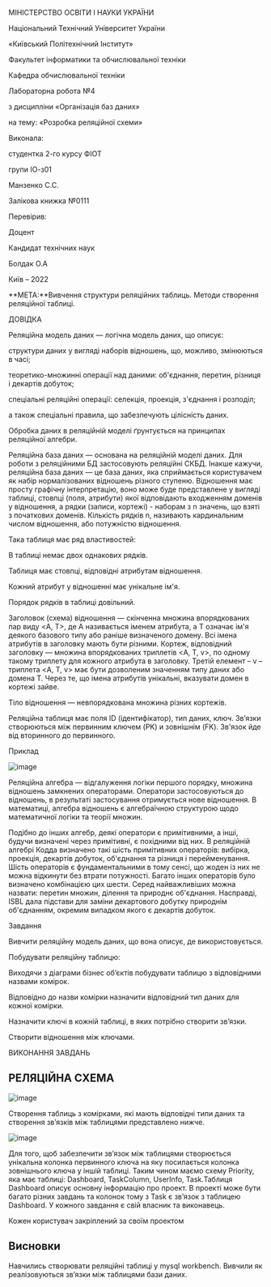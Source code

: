 МІНІСТЕРСТВО ОСВІТИ І НАУКИ УКРАЇНИ

Національний Технічний Університет України

«Київський Політехнічний Інститут»

Факультет інформатики та обчислювальної техніки

Кафедра обчислювальної техніки

Лабораторна робота №4

з дисципліни «Організація баз даних»

на тему: «Розробка реляційної схеми»

Виконала:

студентка 2-го курсу ФІОТ

групи ІО-з01

Манзенко С.С.

Залікова книжка №0111

Перевірив:

Доцент

Кандидат технічних наук

Болдак О.А

Київ – 2022

**МЕТА:**Вивчення структури реляційних таблиць. Методи створення реляційної таблиці.

ДОВІДКА

Реляційна модель даних — логічна модель даних, що описує:

структури даних у вигляді наборів відношень, що, можливо, змінюються в часі;

теоретико-множинні операції над даними: об'єднання, перетин, різниця і декартів добуток;

спеціальні реляційні операції: селекція, проекція, з'єднання і розподіл;

а також спеціальні правила, що забезпечують цілісність даних.

Обробка даних в реляційній моделі ґрунтується на принципах реляційної алгебри.

Реляційна база даних — основана на реляційній моделі даних. Для роботи з реляційними БД застосовують реляційні СКБД. Інакше кажучи, реляційна база даних — це база даних, яка сприймається користувачем як набір нормалізованих відношень різного ступеню.
Відношення має просту графічну інтерпретацію, воно може буде представлене у вигляді таблиці, стовпці (поля, атрибути) якої відповідають входженням доменів у відношення, а рядки (записи, кортежі) - наборам з n значень, що взяті з початкових доменів. Кількість рядків n, називають кардинальним числом відношення, або потужністю відношення.

Така таблиця має ряд властивостей:

В таблиці немає двох однакових рядків.

Таблиця має стовпці, відповідні атрибутам відношення.

Кожний атрибут у відношенні має унікальне ім'я.

Порядок рядків в таблиці довільний.

Заголовок (схема) відношення — скінченна множина впорядкованих пар виду <A, T>, де A називається іменем атрибута, а T означає ім'я деякого базового типу або раніше визначеного домену. Всі імена атрибутів в заголовку мають бути різними.
Кортеж, відповідний заголовку — множина впорядкованих триплетів <A, T, v>, по одному такому триплету для кожного атрибута в заголовку. Третій елемент – v – триплета <A, T, v> має бути дозволеним значенням типу даних або домена T. Через те, що імена атрибутів унікальні, вказувати домен в кортежі зайве.

Тіло відношення — невпорядкована множина різних кортежів.

Реляційна таблиця має поля ID (ідентифікатор), тип даних, ключ. Зв’язки створюються між первинним ключем (PK) и зовнішнім (FK). Зв'язок йде від вторинного до первинного.

Приклад

![image](https://user-images.githubusercontent.com/97729272/167458921-bb78d14e-07a0-4cb2-b155-c1763d0b3939.png)

 
Реляційна алгебра — відгалуження логіки першого порядку, множина відношень замкнених операторами. Оператори застосовуються до відношень, в результаті застосування отримується нове відношення.
В математиці, алгебра відношень є алгебраїчною структурою щодо математичної логіки та теорії множин.

Подібно до інших алгебр, деякі оператори є примітивними, а інші, будучи визначені через примітивні, є похідними від них. В реляційній алгебрі Кодда визначено такі шість примітивних операторів: вибірка, проекція, декартів добуток, об'єднання та різниця і перейменування.
Шість операторів є фундаментальними в тому сенсі, що жоден із них не можна відкинути без втрати потужності. Багато інших операторів було визначено комбінацією цих шести. Серед найважливіших можна назвати: перетин множин, ділення та природнє об'єднання. Насправді, ISBL дала підстави для заміни декартового добутку природнім об'єднанням, окремим випадком якого є декартів добуток.

Завдання

Вивчити реляційну модель даних, що вона описує, де використовується.

Побудувати реляційну таблицю:

Виходячи з діаграми бізнес об’єктів побудувати таблицю з відповідними назвами комірок.

Відповідно до назви комірки назначити відповідний тип даних для кожної комірки.

Назначити ключі в кожній таблиці, в яких потрібно створити зв’язки.

Створити відношення між ключами.

ВИКОНАННЯ ЗАВДАНЬ

## РЕЛЯЦІЙНА СХЕМА

![image](https://user-images.githubusercontent.com/97729272/167458937-dd200442-7465-4d0a-bdb9-37a15294d372.png)

 
Створення таблиць з комірками, які мають відповідні типи даних та створення зв’язків між таблицями представлено нижче.

![image](https://user-images.githubusercontent.com/97729272/167458953-4ff675a1-a2b0-428a-a76e-e677fcbc2c16.png)

 
Для того, щоб забезпечити зв’язок між таблицями створюється унікальна колонка первинного ключа на яку посилається колонка зовнішнього ключа у іншій таблиці.
Таким чином маємо схему Priority, яка має таблиці: Dashboard, TaskColumn, UserInfo, Task.Таблиця Dashboard описує основну інформацію про проект. В проекті може бути багато різних завдань та колонок тому з Task є зв’язок з таблицею Dashboard. У кожного завдання є свій власник та виконавець.

 Кожен користувач закріплений за своїм проектом
 
## Висновки

Навчились створювати реляційні таблиці у mysql workbench. Вивчили як реалізовуються зв’язки між таблицями бази даних.
 
